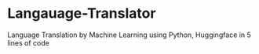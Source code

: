 # Langauage-Translator
Language Translation by Machine Learning using Python, Huggingface in 5 lines of code
